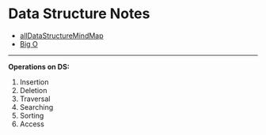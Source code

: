 # Data Structure Notes

- [allDataStructureMindMap](https://coggle.it/diagram/W5E5tqYlrXvFJPsq/t/master-the-interview-click-here-for-course-link/c25f98c73a03f5b1107cd0e2f4bce29c9d78e31655e55cb0b785d56f0036c9d1)
- [Big O](bREADME.md)
---
**Operations on DS:**
  1. Insertion
  2. Deletion
  3. Traversal
  4. Searching
  5. Sorting
  6. Access